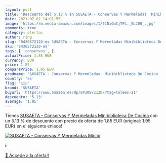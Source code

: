 ```yaml
---
layout: post
title: 'Descuento del 5.13 % en SUSAETA - Conservas Y Mermeladas  Minibi'
date: 2021-02-02 14:01:55
image: 'https://m.media-amazon.com/images/I/51NiGmCjTFL._SL200_.jpg'
comments: true
category: ofertas
author: ring
slug: '8430572120-es SUSAETA - Conservas Y Mermeladas Minibiblioteca De Cocina'
sku: '8430572120-es'
tags: [ 'conservas', ]
actualPrice: 1.85 EUR
currency: EUR
price: 1.85
comparePrice: 1.95 EUR
prodname: 'SUSAETA - Conservas Y Mermeladas  Minibiblioteca De Cocina '
country: 'es'
flag: '🇪🇸'
brand: 'SUSAETA'
buyurl: 'https://www.amazon.es/dp/8430572120/?tag=tolees-21'
descuento: '5.13'
average: '1.85'
---
```


Tienes [SUSAETA - Conservas Y Mermeladas  Minibiblioteca De Cocina ](https://www.amazon.es/dp/8430572120/?tag=tolees-21) con un 5.13 % de descuento con precio de oferta de 1.85 EUR (original: 1.95 EUR) en el siguiente enlace!

[![SUSAETA - Conservas Y Mermeladas  Minibi](https://m.media-amazon.com/images/I/51NiGmCjTFL._SL200_.jpg)](https://www.amazon.es/dp/8430572120/?tag=tolees-21)

ℹ️:


[🛒 Accede a la oferta!!](https://www.amazon.es/dp/8430572120/?tag=tolees-21)
